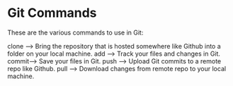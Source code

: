 # Git Commands

These are the various commands to use in Git:

clone --> Bring the repository that is hosted somewhere like Github into  a folder on your local machine.
add   --> Track your files and changes in Git.
commit--> Save your files in Git.
push  --> Upload Git commits to a remote repo like Github.
pull  --> Download changes from remote repo to your local machine.

